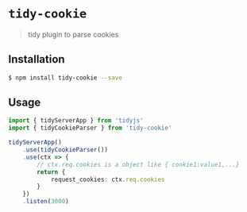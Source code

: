 # `tidy-cookie`
> tidy plugin to parse cookies

## Installation
```bash
$ npm install tidy-cookie --save
```

## Usage

```typescript
import { tidyServerApp } from 'tidyjs'
import { tidyCookieParser } from 'tidy-cookie'

tidyServerApp()
    .use(tidyCookieParser())
    .use(ctx => {
        // ctx.req.cookies is a object like { cookie1:value1,...}
        return {
            request_cookies: ctx.req.cookies
        }
    })
    .listen(3000)
```


